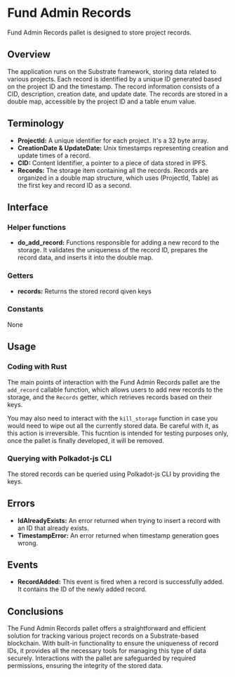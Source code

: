 # Fund Admin Records
Fund Admin Records pallet is designed to store project records.

## Overview
The application runs on the Substrate framework, storing data related to various projects. Each record is identified by a unique ID generated based on the project ID and the timestamp. The record information consists of a CID, description, creation date, and update date. The records are stored in a double map, accessible by the project ID and a table enum value. 

## Terminology
- **ProjectId:** A unique identifier for each project. It's a 32 byte array.
- **CreationDate & UpdateDate:** Unix timestamps representing creation and update times of a record.
- **CID:** Content Identifier, a pointer to a piece of data stored in IPFS.
- **Records:** The storage item containing all the records. Records are organized in a double map structure, which uses (ProjectId, Table) as the first key and record ID as a second.

## Interface

### Helper functions

- **do_add_record:** Functions responsible for adding a new record to the storage. It validates the uniqueness of the record ID, prepares the record data, and inserts it into the double map.
  
### Getters

- **records:** Returns the stored record qiven keys

### Constants

None

## Usage

### Coding with Rust

The main points of interaction with the Fund Admin Records pallet are the `add_record` callable function, which allows users to add new records to the storage, and the `Records` getter, which retrieves records based on their keys.

You may also need to interact with the `kill_storage` function in case you would need to wipe out all the currently stored data. Be careful with it, as this action is irreversible. This fucntion is intended for testing purposes only, once the pallet is finally developed, it will be removed.

### Querying with Polkadot-js CLI

The stored records can be queried using Polkadot-js CLI by providing the keys.

## Errors

- **IdAlreadyExists:** An error returned when trying to insert a record with an ID that already exists.
- **TimestampError:** An error returned when timestamp generation goes wrong.

## Events

- **RecordAdded:** This event is fired when a record is successfully added. It contains the ID of the newly added record.

## Conclusions

The Fund Admin Records pallet offers a straightforward and efficient solution for tracking various project records on a Substrate-based blockchain. With built-in functionality to ensure the uniqueness of record IDs, it provides all the necessary tools for managing this type of data securely. Interactions with the pallet are safeguarded by required permissions, ensuring the integrity of the stored data.